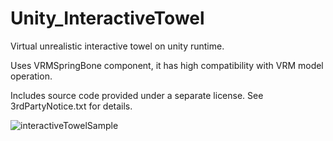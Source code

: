 # Unity_InteractiveTowel
Virtual unrealistic interactive towel on unity runtime.

Uses VRMSpringBone component, it has high compatibility with VRM model operation.

Includes source code provided under a separate license. See 3rdPartyNotice.txt for details.

<img src="https://i.imgur.com/vvhJyE0.gif" alt="interactiveTowelSample" title="interactiveTowelSample">
